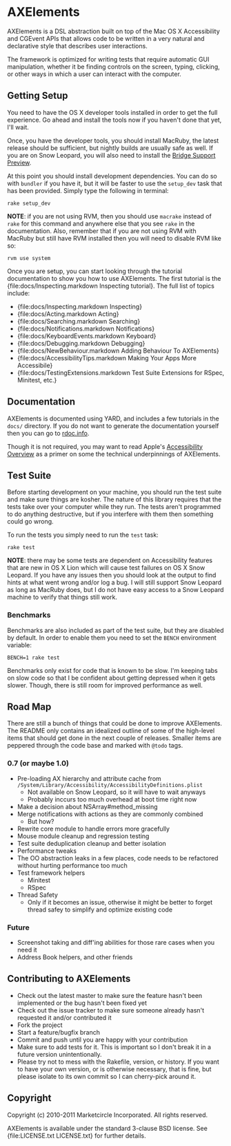 # AXElements

AXElements is a DSL abstraction built on top of the Mac OS X
Accessibility and CGEvent APIs that allows code to be written in a
very natural and declarative style that describes user interactions.

The framework is optimized for writing tests that require automatic
GUI manipulation, whether it be finding controls on the screen,
typing, clicking, or other ways in which a user can interact with the
computer.

## Getting Setup

You need to have the OS X developer tools installed in order to get
the full experience. Go ahead and install the tools now if you haven't
done that yet, I'll wait.

Once, you have the developer tools, you should install MacRuby, the
latest release should be sufficient, but nightly builds are usually
safe as well. If you are on Snow Leopard, you will also need to
install the
[Bridge Support Preview](http://www.macruby.org/blog/2010/10/08/bridgesupport-preview.html).

At this point you should install development dependencies. You can do
so with `bundler` if you have it, but it will be faster to use the
`setup_dev` task that has been provided. Simply type the following in
terminal:

    rake setup_dev

__NOTE__: if you are not using RVM, then you should use `macrake`
instead of `rake` for this command and anywhere else that you see
`rake` in the documentation. Also, remember that if you are not using
RVM with MacRuby but still have RVM installed then you will need to
disable RVM like so:

    rvm use system

Once you are setup, you can start looking through the tutorial
documentation to show you how to use AXElements. The first tutorial is
the {file:docs/Inspecting.markdown Inspecting tutorial}. The full list
of topics include:

* {file:docs/Inspecting.markdown Inspecting}
* {file:docs/Acting.markdown Acting}
* {file:docs/Searching.markdown Searching}
* {file:docs/Notifications.markdown Notifications}
* {file:docs/KeyboardEvents.markdown Keyboard}
* {file:docs/Debugging.markdown Debugging}
* {file:docs/NewBehaviour.markdown Adding Behaviour To AXElements}
* {file:docs/AccessibilityTips.markdown Making Your Apps More Accessibile}
* {file:docs/TestingExtensions.markdown Test Suite Extensions for RSpec, Minitest, etc.}

## Documentation

AXElements is documented using YARD, and includes a few tutorials in
the `docs/` directory. If you do not want to generate the
documentation yourself then you can go to
[rdoc.info](http://rdoc.info/gems/AXElements/frames).

Though it is not required, you may want to read Apple's
[Accessibility Overview](http://developer.apple.com/library/mac/#documentation/Accessibility/Conceptual/AccessibilityMacOSX/OSXAXModel/OSXAXmodel.html)
as a primer on some the technical underpinnings of AXElements.

## Test Suite

Before starting development on your machine, you should run the test
suite and make sure things are kosher. The nature of this library
requires that the tests take over your computer while they run. The
tests aren't programmed to do anything destructive, but if you
interfere with them then something could go wrong.

To run the tests you simply need to run the `test` task:

    rake test

__NOTE__: there may be some tests are dependent on Accessibility
features that are new in OS X Lion which will cause test failures on
OS X Snow Leopard. If you have any issues then you should look at the
output to find hints at what went wrong and/or log a bug. I will still
support Snow Leopard as long as MacRuby does, but I do not have easy
access to a Snow Leopard machine to verify that things still work.

### Benchmarks

Benchmarks are also included as part of the test suite, but they are
disabled by default. In order to enable them you need to set the
`BENCH` environment variable:

    BENCH=1 rake test

Benchmarks only exist for code that is known to be slow. I'm keeping
tabs on slow code so that I be confident about getting depressed when
it gets slower. Though, there is still room for improved performance
as well.

## Road Map

There are still a bunch of things that could be done to improve
AXElements. The README only contains an idealized outline of some of
the high-level items that should get done in the next couple of
releases. Smaller items are peppered through the code base and marked
with `@todo` tags.

### 0.7 (or maybe 1.0)

- Pre-loading AX hierarchy and attribute cache from
  `/System/Library/Accessibility/AccessibilityDefinitions.plist`
  + Not available on Snow Leopard, so it will have to wait anyways
  + Probably inccurs too much overhead at boot time right now
- Make a decision about NSArray#method_missing
- Merge notifications with actions as they are commonly combined
  + But how?
- Rewrite core module to handle errors more gracefully
- Mouse module cleanup and regression testing
- Test suite deduplication cleanup and better isolation
- Performance tweaks
- The OO abstraction leaks in a few places, code needs to be
  refactored without hurting performance too much
- Test framework helpers
  + Minitest
  + RSpec
- Thread Safety
  + Only if it becomes an issue, otherwise it might be better to
  forget thread safey to simplify and optimize existing code

### Future

- Screenshot taking and diff'ing abilities for those rare cases when
  you need it
- Address Book helpers, and other friends

## Contributing to AXElements

* Check out the latest master to make sure the feature hasn't been implemented or the bug hasn't been fixed yet
* Check out the issue tracker to make sure someone already hasn't requested it and/or contributed it
* Fork the project
* Start a feature/bugfix branch
* Commit and push until you are happy with your contribution
* Make sure to add tests for it. This is important so I don't break it in a future version unintentionally.
* Please try not to mess with the Rakefile, version, or history. If you want to have your own version, or is otherwise necessary, that is fine, but please isolate to its own commit so I can cherry-pick around it.

## Copyright

Copyright (c) 2010-2011 Marketcircle Incorporated. All rights
reserved.

AXElements is available under the standard 3-clause BSD license. See
{file:LICENSE.txt LICENSE.txt} for further details.

